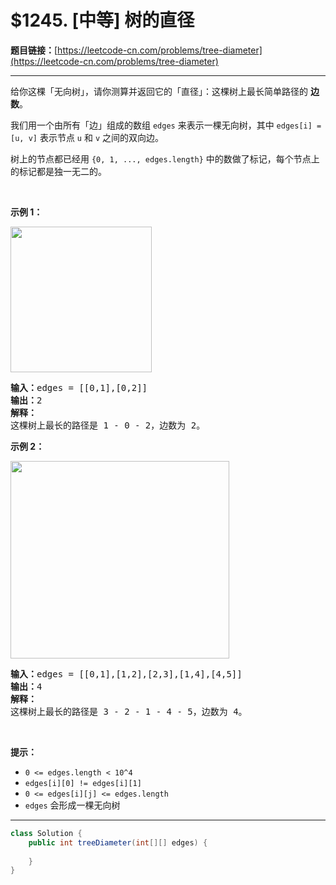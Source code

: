 # $1245. [中等] 树的直径

**题目链接：**[https://leetcode-cn.com/problems/tree-diameter](https://leetcode-cn.com/problems/tree-diameter)

---

<div class="content__1Y2H">
 <div class="notranslate">
  <p>给你这棵「无向树」，请你测算并返回它的「直径」：这棵树上最长简单路径的 <strong>边数</strong>。</p> 
  <p>我们用一个由所有「边」组成的数组 <code>edges</code>&nbsp;来表示一棵无向树，其中&nbsp;<code>edges[i] = [u, v]</code>&nbsp;表示节点&nbsp;<code>u</code> 和 <code>v</code>&nbsp;之间的双向边。</p> 
  <p>树上的节点都已经用&nbsp;<code>{0, 1, ..., edges.length}</code>&nbsp;中的数做了标记，每个节点上的标记都是独一无二的。</p> 
  <p>&nbsp;</p> 
  <p><strong>示例 1：</strong></p> 
  <p><img style="height: 233px; width: 226px;" src="/aliyun-lc-upload/uploads/2019/10/31/1397_example_1.png" alt=""></p> 
  <pre class="language-text"><strong>输入：</strong>edges = [[0,1],[0,2]]
<strong>输出：</strong>2
<strong>解释：</strong>
这棵树上最长的路径是 1 - 0 - 2，边数为 2。
</pre> 
  <p><strong>示例 2：</strong></p> 
  <p><img style="height: 316px; width: 350px;" src="/aliyun-lc-upload/uploads/2019/10/31/1397_example_2.png" alt=""></p> 
  <pre class="language-text"><strong>输入：</strong>edges = [[0,1],[1,2],[2,3],[1,4],[4,5]]
<strong>输出：</strong>4
<strong>解释： </strong>
这棵树上最长的路径是 3 - 2 - 1 - 4 - 5，边数为 4。
</pre> 
  <p>&nbsp;</p> 
  <p><strong>提示：</strong></p> 
  <ul> 
   <li><code>0 &lt;= edges.length &lt;&nbsp;10^4</code></li> 
   <li><code>edges[i][0] != edges[i][1]</code></li> 
   <li><code>0 &lt;= edges[i][j] &lt;= edges.length</code></li> 
   <li><code>edges</code>&nbsp;会形成一棵无向树</li> 
  </ul> 
 </div>
</div>

---

```java
class Solution {
    public int treeDiameter(int[][] edges) {
        
    }
}
```